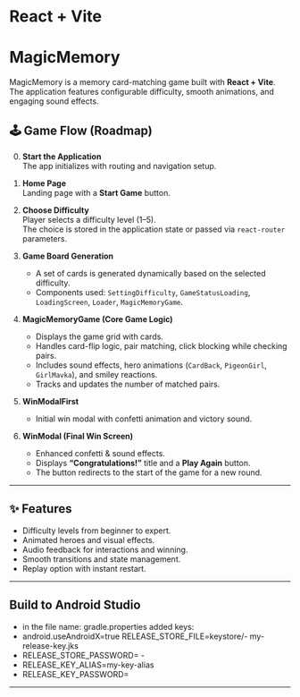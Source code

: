 # React + Vite

# MagicMemory

MagicMemory is a memory card-matching game built with **React + Vite**.  
The application features configurable difficulty, smooth animations, and
engaging sound effects.

## 🕹️ Game Flow (Roadmap)

0. **Start the Application**  
   The app initializes with routing and navigation setup.

1. **Home Page**  
   Landing page with a **Start Game** button.

2. **Choose Difficulty**  
   Player selects a difficulty level (1–5).  
   The choice is stored in the application state or passed via `react-router`
   parameters.

3. **Game Board Generation**

   - A set of cards is generated dynamically based on the selected difficulty.
   - Components used: `SettingDifficulty`, `GameStatusLoading`, `LoadingScreen`,
     `Loader`, `MagicMemoryGame`.

4. **MagicMemoryGame (Core Game Logic)**

   - Displays the game grid with cards.
   - Handles card-flip logic, pair matching, click blocking while checking
     pairs.
   - Includes sound effects, hero animations (`CardBack`, `PigeonGirl`,
     `GirlMavka`), and smiley reactions.
   - Tracks and updates the number of matched pairs.

5. **WinModalFirst**

   - Initial win modal with confetti animation and victory sound.

6. **WinModal (Final Win Screen)**
   - Enhanced confetti & sound effects.
   - Displays **“Congratulations!”** title and a **Play Again** button.
   - The button redirects to the start of the game for a new round.

---

## ✨ Features

- Difficulty levels from beginner to expert.
- Animated heroes and visual effects.
- Audio feedback for interactions and winning.
- Smooth transitions and state management.
- Replay option with instant restart.

---

## Build to Android Studio

- in the file name: gradle.properties added keys:
- android.useAndroidX=true RELEASE_STORE_FILE=keystore/- my-release-key.jks
- RELEASE_STORE_PASSWORD= -
- RELEASE_KEY_ALIAS=my-key-alias
- RELEASE_KEY_PASSWORD=

---
